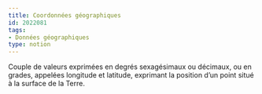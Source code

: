 ```yaml
---
title: Coordonnées géographiques
id: 2022081
tags:
- Données géographiques
type: notion
---
```


Couple de valeurs exprimées en degrés sexagésimaux ou décimaux, ou en grades, appelées longitude et latitude, exprimant la position d’un point situé à la surface de la Terre.

